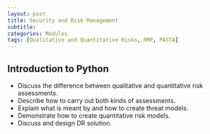 ```yaml
---
layout: post
title: Security and Risk Management
subtitle: 
categories: Modules
tags: [Qualitative and Quantitative Risks, RMP, PASTA]
---
```


## Introduction to Python

- Discuss the difference between qualitative and quantitative risk assessments.
- Describe how to carry out both kinds of assessments.
- Explain what is meant by and how to create threat models.
- Demonstrate how to create quantitative risk models.
- Discuss and design DR solution.
  
